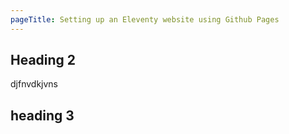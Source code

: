 ```yaml
---
pageTitle: Setting up an Eleventy website using Github Pages
---
```




## Heading 2

djfnvdkjvns


## heading 3
